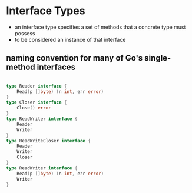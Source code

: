 # Interface Types

- an interface type specifies a set of methods that a concrete type must possess
- to be considered an instance of that interface

## naming convention for many of Go's single-method interfaces

```go

type Reader interface {
    Read(p []byte) (n int, err error)
}
type Closer interface {
    Close() error
}
type ReadWriter interface {
    Reader
    Writer
}
type ReadWriteCloser interface {
    Reader
    Writer
    Closer
}
type ReadWriter interface {
    Read(p []byte) (n int, err error)
    Writer
}
```
